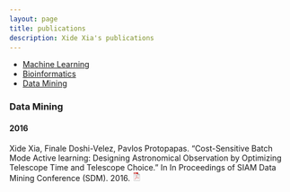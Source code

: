 ```yaml
---
layout: page
title: publications
description: Xide Xia's publications
---
```


<div class="navbar">
<div class="navbar-inner">
<ul class="nav">

<li><a href="#MachineLearning">Machine Learning</a></li>
<li><a href="#Bioinformatics">Bioinformatics</a></li>
<li><a href="#DataMining">Data Mining</a></li>
</ul>
</div>
</div>


### <a name="Data Mining"></a>Data Mining
#### 2016
Xide Xia, Finale Doshi-Velez, Pavlos Protopapas. “Cost-Sensitive Batch Mode Active learning: Designing Astronomical Observation by Optimizing Telescope Time and Telescope Choice.” In In Proceedings of SIAM Data Mining Conference (SDM). 2016. [![pdf](icons16/pdf-icon.png)](http://scholar.harvard.edu/files/xidexia/files/cbal_sdm16.pdf?m=1454015519)
